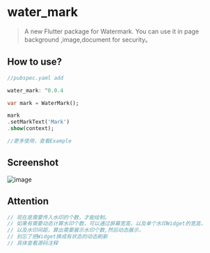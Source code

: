 # water_mark

> A new Flutter package for Watermark. You can use it in page background ,image,document for security。


## How to use?

```dart
//pubspec.yaml add 

water_mark: ^0.0.4

var mark = WaterMark();

mark
.setMarkText('Mark')
.show(context);

//更多使用，查看Example

```

## Screenshot

![image](https://storage.360buyimg.com/dqapptest/water_mark_demo.png)

## Attention
````dart
// 现在是需要传入水印的个数，才能绘制。
// 如果有需要动态计算水印个数，可以通过屏幕宽高，以及单个水印Widget的宽高，
// 以及水印间距，算出需要展示水印个数,然后动态展示，
// 别忘了把Widget换成有状态的动态刷新
// 具体查看源码注释

````

 
